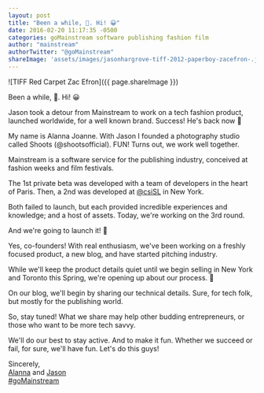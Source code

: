 ```yaml
---
layout: post
title: "Been a while, 🤔. Hi! 😀"
date: 2016-02-20 11:17:35 -0500
categories: goMainstream software publishing fashion film
author: "mainstream"
authorTwitter: "@goMainstream"
shareImage: 'assets/images/jasonhargrove-tiff-2012-paperboy-zacefron-.jpg'
---
```


![TIFF Red Carpet Zac Efron]({{ page.shareImage }})

Been a while, 🤔. Hi! 😀

Jason took a detour from Mainstream to work on a tech fashion product, launched worldwide, for a well known brand. Success! He's back now 🤗

My name is Alanna Joanne. With Jason I founded a photography studio called Shoots (@shootsofficial). FUN! Turns out, we work well together.

Mainstream is a software service for the publishing industry, conceived at fashion weeks and film festivals.

The 1st private beta was developed with a team of developers in the heart of Paris. Then, a 2nd was developed at [@csiSL](https://twitter.com/csiSL) in New York.

Both failed to launch, but each provided incredible experiences and knowledge; and a host of assets. Today, we're working on the 3rd round.

And we're going to launch it! 🚀

Yes, co-founders! With real enthusiasm, we've been working on a freshly focused product, a new blog, and have started pitching industry.

While we'll keep the product details quiet until we begin selling in New York and Toronto this Spring, we're opening up about our process. 📖

On our blog, we'll begin by sharing our technical details. Sure, for tech folk, but mostly for the publishing world. 

So, stay tuned! What we share may help other budding entrepreneurs, or those who want to be more tech savvy.

We'll do our best to stay active. And to make it fun. Whether we succeed or fail, for sure, we'll have fun. Let's do this guys!

Sincerely,  
[Alanna](https://twitter.com/alannajoanne11) and [Jason](https://twitter.com/jasonhargrove)   
[#goMainstream](https://twitter.com/search?q=%23goMainstream&src=typd)
